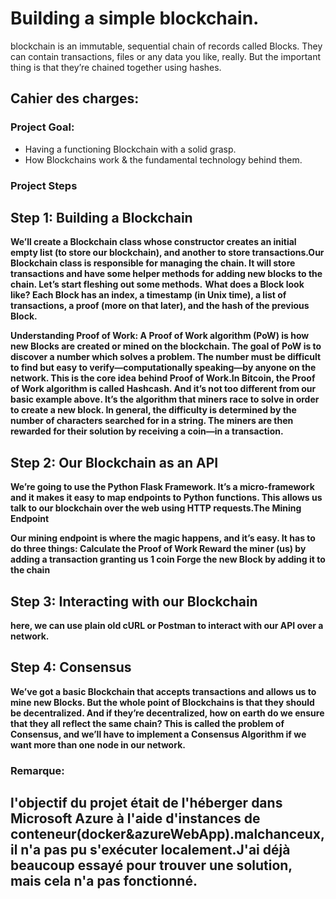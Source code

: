 # Building a simple blockchain.
 blockchain is an immutable, sequential chain of records called Blocks. They can contain transactions, files or any data you like, really. But the important thing is that they’re chained together using hashes.

 
 
 ## Cahier des charges:
 
### Project Goal:
- Having a functioning Blockchain with a solid grasp.
- How Blockchains work & the fundamental technology behind them.
 
### Project Steps 
## Step 1: Building a Blockchain

**We’ll create a Blockchain class whose constructor creates an initial empty list (to store our blockchain), and another to store transactions.Our Blockchain class is responsible for managing the chain. It will store transactions and have some helper methods for adding new blocks to the chain. Let’s start fleshing out some methods.**
**What does a Block look like?
Each Block has an index, a timestamp (in Unix time), a list of transactions, a proof (more on that later), and the hash of the previous Block.**


**Understanding Proof of Work:
A Proof of Work algorithm (PoW) is how new Blocks are created or mined on the blockchain. The goal of PoW is to discover a number which solves a problem. The number must be difficult to find but easy to verify—computationally speaking—by anyone on the network. This is the core idea behind Proof of Work.In Bitcoin, the Proof of Work algorithm is called Hashcash. And it’s not too different from our basic example above. It’s the algorithm that miners race to solve in order to create a new block. In general, the difficulty is determined by the number of characters searched for in a string. The miners are then rewarded for their solution by receiving a coin—in a transaction.**
## Step 2: Our Blockchain as an API

**We’re going to use the Python Flask Framework. It’s a micro-framework and it makes it easy to map endpoints to Python functions. This allows us talk to our blockchain over the web using HTTP requests.The Mining Endpoint**

**Our mining endpoint is where the magic happens, and it’s easy. It has to do three things:
Calculate the Proof of Work
Reward the miner (us) by adding a transaction granting us 1 coin
Forge the new Block by adding it to the chain**

## Step 3: Interacting with our Blockchain
 **here, we can use plain old cURL or Postman to interact with our API over a network.**
## Step 4: Consensus
**We’ve got a basic Blockchain that accepts transactions and allows us to mine new Blocks. But the whole point of Blockchains is that they should be decentralized. And if they’re decentralized, how on earth do we ensure that they all reflect the same chain? This is called the problem of Consensus, and we’ll have to implement a Consensus Algorithm if we want more than one node in our network.**

### 




### Remarque:
## l'objectif du projet était de l'héberger dans Microsoft Azure à l'aide d'instances de conteneur(docker&azureWebApp).malchanceux, il n'a pas pu s'exécuter localement.J'ai déjà beaucoup essayé pour trouver une solution, mais cela n'a pas fonctionné.
